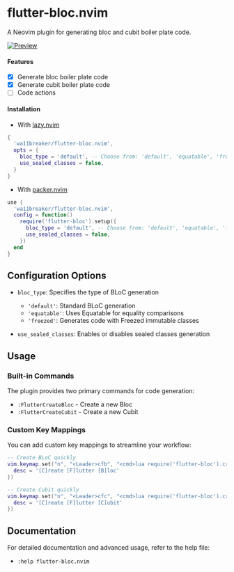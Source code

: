 # flutter-bloc.nvim
A Neovim plugin for generating bloc and cubit boiler plate code.

[![Preview](https://i.imgur.com/4GtjuPW.gif)](https://github.com/wa11breaker/flutter-bloc.nvim/assets/28669642/de135918-93ce-4157-95ab-9ad5971c45b4
)

#### Features
- [x] Generate bloc boiler plate code
- [x] Generate cubit boiler plate code
- [ ] Code actions

#### Installation
- With [lazy.nvim](https://github.com/folke/lazy.nvim)


```lua
{
  'wa11breaker/flutter-bloc.nvim',
  opts = {
    bloc_type = 'default', -- Choose from: 'default', 'equatable', 'freezed'
    use_sealed_classes = false,
  }
}
```

- With [packer.nvim](https://github.com/wbthomason/packer.nvim)
```lua
use {
  'wa11breaker/flutter-bloc.nvim',
  config = function()
    require('flutter-bloc').setup({
      bloc_type = 'default', -- Choose from: 'default', 'equatable', 'freezed'
      use_sealed_classes = false,
    })
  end
}
```

## Configuration Options

- `bloc_type`: Specifies the type of BLoC generation
  - `'default'`: Standard BLoC generation
  - `'equatable'`: Uses Equatable for equality comparisons
  - `'freezed'`: Generates code with Freezed immutable classes

- `use_sealed_classes`: Enables or disables sealed classes generation

## Usage

### Built-in Commands

The plugin provides two primary commands for code generation:

- `:FlutterCreateBloc` - Create a new Bloc
- `:FlutterCreateCubit` - Create a new Cubit

### Custom Key Mappings

You can add custom key mappings to streamline your workflow:

```lua
-- Create BLoC quickly
vim.keymap.set("n", "<Leader>cfb", "<cmd>lua require('flutter-bloc').create_bloc()<cr>", { 
  desc = '[C]reate [F]lutter [B]loc' 
})

-- Create Cubit quickly
vim.keymap.set("n", "<Leader>cfc", "<cmd>lua require('flutter-bloc').create_cubit()<cr>", { 
  desc = '[C]reate [F]lutter [C]ubit' 
})
```

## Documentation

For detailed documentation and advanced usage, refer to the help file:

- `:help flutter-bloc.nvim`

